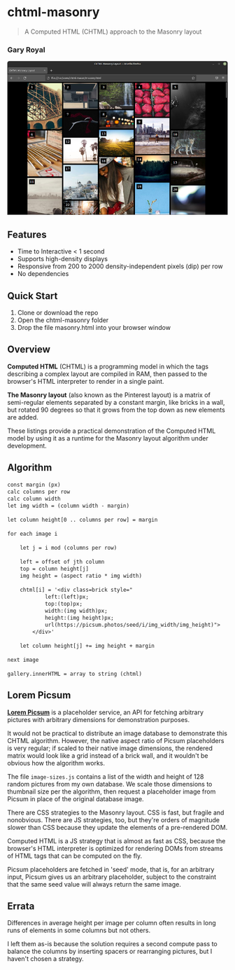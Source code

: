 # chtml-masonry

> A Computed HTML (CHTML) approach to the Masonry layout

### Gary Royal

![screenshot](masonry.png)


## Features 

* Time to Interactive < 1 second
* Supports high-density displays
* Responsive from 200 to 2000 density-independent pixels (dip) per row
* No dependencies


## Quick Start

1. Clone or download the repo
2. Open the chtml-masonry folder
3. Drop the file masonry.html into your browser window


## Overview

**Computed HTML** (CHTML) is a programming model in which the tags describing a complex layout are compiled in RAM, then passed to the browser's HTML interpreter to render in a single paint. 

**The Masonry layout** (also known as the Pinterest layout) is a matrix of semi-regular elements separated by a constant margin, like bricks in a wall, but rotated 90 degrees so that it grows from the top down as new elements are added.

These listings provide a practical demonstration of the Computed HTML model by using it as a runtime for the Masonry layout algorithm under development. 


## Algorithm

```
const margin (px)
calc columns per row
calc column width
let img width = (column width - margin)

let column height[0 .. columns per row] = margin

for each image i

	let j = i mod (columns per row)
		
	left = offset of jth column
	top = column height[j]
	img height = (aspect ratio * img width)

	chtml[i] = '<div class=brick style="
			left:(left)px; 
			top:(top)px; 
			width:(img width)px; 
			height:(img height)px; 
			url(https://picsum.photos/seed/i/img_width/img_height)">
		</div>'

	let column height[j] += img height + margin
	
next image

gallery.innerHTML = array to string (chtml)
```

## Lorem Picsum 

**[Lorem Picsum](https://picsum.photos/)** is a placeholder service, an API for fetching arbitrary pictures with arbitrary dimensions for demonstration purposes.

It would not be practical to distribute an image database to demonstrate this CHTML algorithm. However, the native aspect ratio of Picsum placeholders is very regular; if scaled to their native image dimensions, the rendered matrix would look like a grid instead of a brick wall, and it wouldn't be obvious how the algorithm works.

The file `image-sizes.js` contains a list of the width and height of 128 random pictures from my own database. We scale those dimensions to thumbnail size per the algorithm, then request a placeholder image from Picsum in place of the original database image.

There are CSS strategies to the Masonry layout. CSS is fast, but fragile and nonobvious. There are JS strategies, too, but they're orders of magnitude slower than CSS because they update the elements of a pre-rendered DOM. 

Computed HTML is a JS strategy that is almost as fast as CSS, because the browser's HTML interpreter is optimized for rendering DOMs from streams of HTML tags that can be computed on the fly.

Picsum placeholders are fetched in 'seed' mode, that is, for an arbitrary input, Picsum gives us an arbitrary placeholder, subject to the constraint that the same seed value will always return the same image.


## Errata

Differences in average height per image per column often results in long runs of elements in some columns but not others. 

I left them as-is because the solution requires a second compute pass to balance the columns by inserting spacers or rearranging pictures, but I haven't chosen a strategy. 
